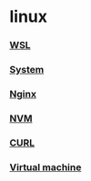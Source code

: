 # linux

### [WSL](wsl/readme.md)
### [System](system/readme.md)
### [Nginx](nginx/readme.md)
### [NVM](nvm/readme.md)
### [CURL](curl/readme.md)
### [Virtual machine](virtual_machine/readme.md)
